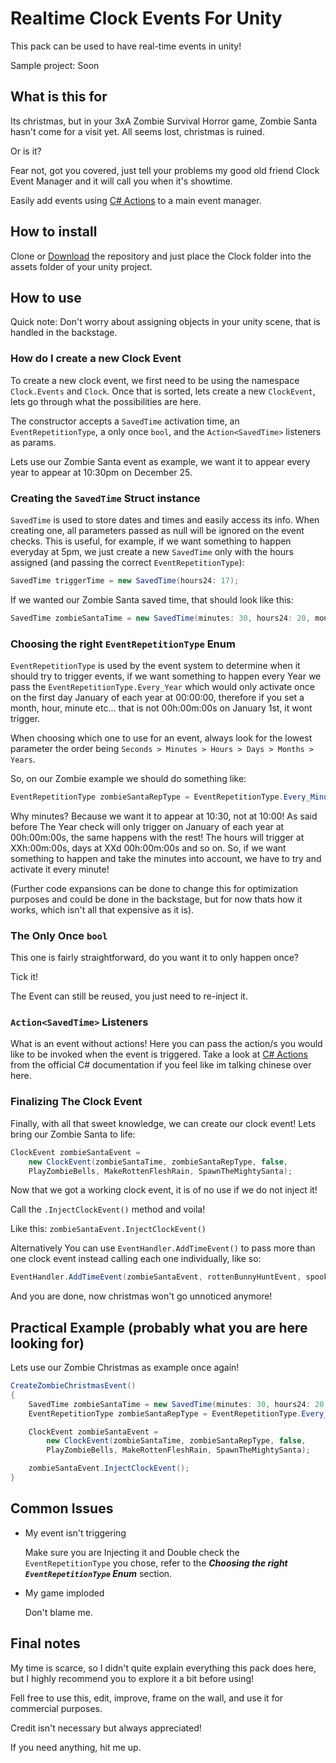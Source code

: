 # Realtime Clock Events For Unity

This pack can be used to have real-time events in unity!

Sample project: Soon

## What is this for

Its christmas, but in your 3xA Zombie Survival Horror game, Zombie Santa hasn't
come for a visit yet.
All seems lost, christmas is ruined.

Or is it?

Fear not, got you covered, just tell your problems my good old friend
Clock Event Manager and it will call you when it's showtime.

Easily add events using [C# Actions](https://docs.microsoft.com/en-us/dotnet/api/system.action-1?view=netframework-4.8) to a main event manager.

## How to install

Clone or [Download](https://github.com/ThomasFranque/RealtimeClockEventsForUnity/archive/master.zip) the repository and just place the Clock folder into the assets
folder of your unity project.

## How to use

Quick note: Don't worry about assigning objects in your unity scene, that is
handled in the backstage.

### How do I create a new Clock Event

To create a new clock event, we first need to be using the namespace `Clock.Events`
and `Clock`.
Once that is sorted, lets create a new `ClockEvent`, lets go through what
the possibilities are here.

The constructor accepts a `SavedTime` activation time, an `EventRepetitionType`,
a only once `bool`, and the `Action<SavedTime>` listeners as params.

Lets use our Zombie Santa event as example, we want it to appear every year
to appear at 10:30pm on December 25.

### Creating the `SavedTime` Struct instance

`SavedTime` is used to store dates and times and easily access its info.
When creating one, all parameters passed as null will be ignored on the event
checks. This is useful, for example, if we want something to happen everyday at
5pm, we just create a new `SavedTime` only with the hours assigned (and passing
the correct `EventRepetitionType`):

```cs
SavedTime triggerTime = new SavedTime(hours24: 17);
```

If we wanted our Zombie Santa saved time, that should look like this:

```cs
SavedTime zombieSantaTime = new SavedTime(minutes: 30, hours24: 20, month: 12);
```

### Choosing the right `EventRepetitionType` Enum

`EventRepetitionType` is used by the event system to determine when it should
try to trigger events, if we want something to happen every Year we pass the
`EventRepetitionType.Every_Year` which would only activate once on the first day
January of each year at 00:00:00, therefore if you set a month, hour, minute etc...
that is not 00h:00m:00s on January 1st, it wont trigger.

When choosing which one to use for an event, always look for the lowest parameter
the order being `Seconds > Minutes > Hours > Days > Months > Years`.

So, on our Zombie example we should do something like:

```cs
EventRepetitionType zombieSantaRepType = EventRepetitionType.Every_Minute;
```

Why minutes? Because we want it to appear at 10:30, not at 10:00! As said before
The Year check will only trigger on January of each year at 00h:00m:00s, the same
happens with the rest! The hours will trigger at XXh:00m:00s, days at
XXd 00h:00m:00s and so on. So, if we want something to happen and take the
minutes into account, we have to try and activate it every minute!

(Further code expansions can be done to change this for optimization purposes
and could be done in the backstage, but for now thats how it works,
which isn't all that expensive as it is).

### The Only Once `bool`

This one is fairly straightforward, do you want it to only happen once?

Tick it!

The Event can still be reused, you just need to re-inject it.

### `Action<SavedTime>` Listeners

What is an event without actions! Here you can pass the action/s you would like
to be invoked when the event is triggered.
Take a look at [C# Actions](https://docs.microsoft.com/en-us/dotnet/api/system.action-1?view=netframework-4.8)
from the official C# documentation if you feel like im talking chinese over here.

### Finalizing The Clock Event

Finally, with all that sweet knowledge, we can create our clock event!
Lets bring our Zombie Santa to life:

```cs
ClockEvent zombieSantaEvent =
    new ClockEvent(zombieSantaTime, zombieSantaRepType, false,
    PlayZombieBells, MakeRottenFleshRain, SpawnTheMightySanta);
```

Now that we got a working clock event, it is of no use if we do not inject it!

Call the `.InjectClockEvent()` method and voila!

Like this: `zombieSantaEvent.InjectClockEvent()`

Alternatively You can use `EventHandler.AddTimeEvent()` to pass more than one clock
event instead calling each one individually, like so:

```cs
EventHandler.AddTimeEvent(zombieSantaEvent, rottenBunnyHuntEvent, spookyZombiesEvent);
```

And you are done, now christmas won't go unnoticed anymore!

## Practical Example (probably what you are here looking for)

Lets use our Zombie Christmas as example once again!

```cs
CreateZombieChristmasEvent()
{
    SavedTime zombieSantaTime = new SavedTime(minutes: 30, hours24: 20, month: 12);
    EventRepetitionType zombieSantaRepType = EventRepetitionType.Every_Minute;

    ClockEvent zombieSantaEvent =
        new ClockEvent(zombieSantaTime, zombieSantaRepType, false,
        PlayZombieBells, MakeRottenFleshRain, SpawnTheMightySanta);

    zombieSantaEvent.InjectClockEvent();
}
```

## Common Issues

- My event isn't triggering
  
    Make sure you are Injecting it and Double check the `EventRepetitionType`
    you chose, refer to the ***Choosing the right `EventRepetitionType` Enum***
    section.

- My game imploded

    Don't blame me.

## Final notes

My time is scarce, so I didn't quite explain everything this pack does here, but
I highly recommend you to explore it a bit before using!

Fell free to use this, edit, improve, frame on the wall, and use it for commercial
purposes.

Credit isn't necessary but always appreciated!

If you need anything, hit me up.
